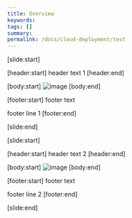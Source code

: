 ```yaml
---
title: Overview
keywords:
tags: []
summary:
permalink: /docs/cloud-deployment/test
---
```


<div class="slideshow">

[slide:start]

[header:start]
header text 1
[header:end]

[body:start]
![image](https://images.pexels.com/photos/998641/pexels-photo-998641.jpeg?auto=compress&cs=tinysrgb&dpr=2&h=750&w=1260)
[body:end]

[footer:start]
footer text

footer line 1
[footer:end]

[slide:end]

[slide:start]

[header:start]
header text 2
[header:end]

[body:start]
![image](https://images.pexels.com/photos/998641/pexels-photo-998641.jpeg?auto=compress&cs=tinysrgb&dpr=2&h=750&w=1260)
[body:end]

[footer:start]
footer text

footer line 2
[footer:end]

[slide:end]
</div>